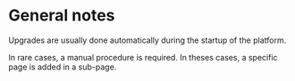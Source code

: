 # General notes

Upgrades are usually done automatically during the startup of the platform.

In rare cases, a manual procedure is required. In theses cases, a specific page is added in a sub-page.
